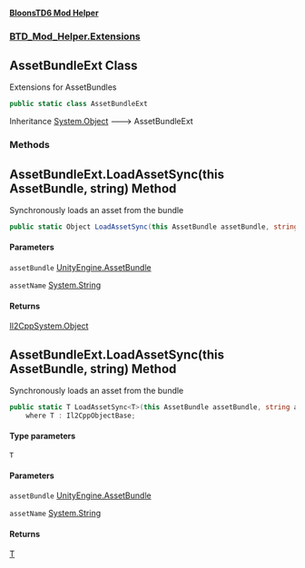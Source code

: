 #### [BloonsTD6 Mod Helper](README.md 'README')
### [BTD_Mod_Helper.Extensions](README.md#BTD_Mod_Helper.Extensions 'BTD_Mod_Helper.Extensions')

## AssetBundleExt Class

Extensions for AssetBundles

```csharp
public static class AssetBundleExt
```

Inheritance [System.Object](https://docs.microsoft.com/en-us/dotnet/api/System.Object 'System.Object') &#129106; AssetBundleExt
### Methods

<a name='BTD_Mod_Helper.Extensions.AssetBundleExt.LoadAssetSync(thisAssetBundle,string)'></a>

## AssetBundleExt.LoadAssetSync(this AssetBundle, string) Method

Synchronously loads an asset from the bundle

```csharp
public static Object LoadAssetSync(this AssetBundle assetBundle, string assetName);
```
#### Parameters

<a name='BTD_Mod_Helper.Extensions.AssetBundleExt.LoadAssetSync(thisAssetBundle,string).assetBundle'></a>

`assetBundle` [UnityEngine.AssetBundle](https://docs.microsoft.com/en-us/dotnet/api/UnityEngine.AssetBundle 'UnityEngine.AssetBundle')

<a name='BTD_Mod_Helper.Extensions.AssetBundleExt.LoadAssetSync(thisAssetBundle,string).assetName'></a>

`assetName` [System.String](https://docs.microsoft.com/en-us/dotnet/api/System.String 'System.String')

#### Returns
[Il2CppSystem.Object](https://docs.microsoft.com/en-us/dotnet/api/Il2CppSystem.Object 'Il2CppSystem.Object')

<a name='BTD_Mod_Helper.Extensions.AssetBundleExt.LoadAssetSync_T_(thisAssetBundle,string)'></a>

## AssetBundleExt.LoadAssetSync<T>(this AssetBundle, string) Method

Synchronously loads an asset from the bundle

```csharp
public static T LoadAssetSync<T>(this AssetBundle assetBundle, string assetName)
    where T : Il2CppObjectBase;
```
#### Type parameters

<a name='BTD_Mod_Helper.Extensions.AssetBundleExt.LoadAssetSync_T_(thisAssetBundle,string).T'></a>

`T`
#### Parameters

<a name='BTD_Mod_Helper.Extensions.AssetBundleExt.LoadAssetSync_T_(thisAssetBundle,string).assetBundle'></a>

`assetBundle` [UnityEngine.AssetBundle](https://docs.microsoft.com/en-us/dotnet/api/UnityEngine.AssetBundle 'UnityEngine.AssetBundle')

<a name='BTD_Mod_Helper.Extensions.AssetBundleExt.LoadAssetSync_T_(thisAssetBundle,string).assetName'></a>

`assetName` [System.String](https://docs.microsoft.com/en-us/dotnet/api/System.String 'System.String')

#### Returns
[T](BTD_Mod_Helper.Extensions.AssetBundleExt.md#BTD_Mod_Helper.Extensions.AssetBundleExt.LoadAssetSync_T_(thisAssetBundle,string).T 'BTD_Mod_Helper.Extensions.AssetBundleExt.LoadAssetSync<T>(this AssetBundle, string).T')